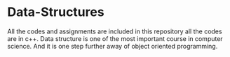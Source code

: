 # Data-Structures
All the codes and assignments are included in this repository all the codes are in c++. Data structure is one of the most important course in computer science. And it is one step further away of object oriented programming.
